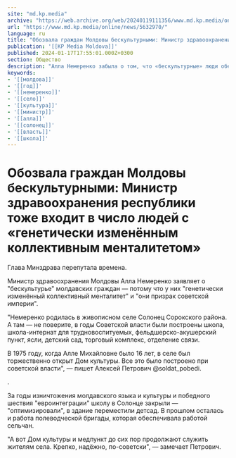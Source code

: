 ```yaml
---
site: "md.kp.media"
archive: "https://web.archive.org/web/20240119111356/www.md.kp.media/online/news/5632970/"
url: "https://www.md.kp.media/online/news/5632970/"
language: ru
title: "Обозвала граждан Молдовы бескультурными: Министр здравоохранения республики тоже входит в число людей с «генетически изменённым коллективным менталитетом»"
publication: '[[KP Media Moldova]]'
published: 2024-01-17T17:55:01.000Z+0300
section: Общество
description: "Алла Немеренко забыла о том, что «бескультурные» люди обеспечили ей нормальное детство"
keywords:
- '[[молдова]]'
- '[[год]]'
- '[[немеренко]]'
- '[[село]]'
- '[[культура]]'
- '[[министр]]'
- '[[алла]]'
- '[[солонец]]'
- '[[власть]]'
- '[[школа]]'
---
```


# Обозвала граждан Молдовы бескультурными: Министр здравоохранения республики тоже входит в число людей с «генетически изменённым коллективным менталитетом»

Глава Минздрава перепутала времена.

Министр здравоохранения Молдовы Алла Немеренко заявляет о "бескультурье" молдавских граждан — потому что у них "генетически изменённый коллективный менталитет" и "они призрак советской империи".

"Немеренко родилась в живописном селе Солонец Сорокского района. А там — не поверите, в годы Советской власти были построены школа, школа-интернат для трудновоспитуемых, фельдшерско-акушерский пункт, ясли, детский сад, торговый комплекс, отделение связи.

В 1975 году, когда Алле Михайловне было 16 лет, в селе был торжественно открыт Дом культуры. Все это было построено при советской власти", — пишет Алексей Петрович @soldat_pobedi.

.

За годы изничтожения молдавского языка и культуры и победного шествия "евроинтеграции" школу в Солонце закрыли — "оптимизировали", в здание переместили детсад. В прошлом осталась и работа полеводческой бригады, которая обеспечивала работой сельчан.

"А вот Дом культуры и медпункт до сих пор продолжают служить жителям села. Крепко, надёжно, по-советски", — замечает Петрович.